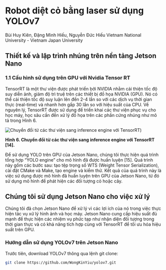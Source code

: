 
# Robot diệt cỏ bằng laser sử dụng YOLOv7
Bùi Huy Kiên, Đặng Minh Hiếu, Nguyễn Đức Hiếu
Vietnam National University - Vietnam Japan University

## Thiết kế và lập trình nhúng trên nền tảng Jetson Nano
### 1.1 Cấu hình sử dụng trên GPU với Nvidia Tensor RT

TensorRT là một thư viện được phát triển bởi NVIDIA nhằm cải thiện tốc độ suy diễn ảnh, giảm độ trì truệ trên các thiết bị đồ họa NVIDIA (GPU). Nó có thể cải thiện tốc độ suy luận lên đến 2-4 lần so với các dịch vụ thời gian thực (real-time) và nhanh hơn gấp 30 lần so với hiệu suất của CPU. Về nguyên lý, TensorRT được sử dụng để triển khai các thư viện phục vụ cho học máy, học sâu cần đến xử lý đồ họa trên các phần cứng nhúng như mô tả trong Hình 6.

![Chuyển đổi từ các thư viện sang inference engine với TensorRT]([link_to_image](https://github.com/hieucoolngau/weeding_robot_VJU/assets/116575807/37e48369-f439-4a51-b7aa-a5ed3f1004e6)
))

**Hình 6. Chuyển đổi từ các thư viện sang inference engine với TensorRT [14].**

Để sử dụng YOLO trên GPU của Jetson Nano, chúng tôi thực hiện quá trình tổng hợp “YOLO engine” cho mô hình đã được huấn luyện [15]. Quá trình này gồm các bước sau: tạo tệp trọng số WTS (Weight Tensor Serialization), cài đặt CMake và Make, tạo engine và kiểm thử. Kết quả của quá trình này là việc sử dụng được mô hình đã huấn luyện trên GPU của Jetson Nano, từ đó sử dụng mô hình để phát hiện các đối tượng cỏ hoặc cây.

## Chúng tôi sử dụng Jetson Nano cho việc xử lý
Chúng tôi đã chọn Jetson Nano để xử lý vì các lợi ích của nó trong việc thực hiện tác vụ xử lý hình ảnh và học máy. Jetson Nano cung cấp hiệu suất đủ mạnh để thực hiện các nhiệm vụ phức tạp như nhận diện đối tượng trong thời gian thực và có khả năng tích hợp cùng với TensorRT để tối ưu hóa hiệu suất trên GPU.

### Hướng dẫn sử dụng YOLOv7 trên Jetson Nano
Trước tiên, download YOLOv7 thông qua lệnh git clone:

```bash
git clone https://github.com/WongKinYiu/yolov7.git
